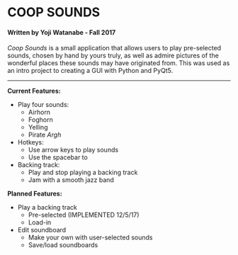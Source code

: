 # COOP SOUNDS
#### Written by Yoji Watanabe - Fall 2017
_Coop Sounds_ is a small application that allows users to play pre-selected sounds, chosen by hand by yours truly, as well as admire pictures of the wonderful places these sounds may have originated from. This was used as an intro project to creating a GUI with Python and PyQt5.
***

**Current Features:**
* Play four sounds:
	* Airhorn
	* Foghorn
	* Yelling
	* Pirate _Argh_
* Hotkeys:
	* Use arrow keys to play sounds
	* Use the spacebar to 
* Backing track:
	* Play and stop playing a backing track
	* Jam with a smooth jazz band

**Planned Features:**
* Play a backing track
	* Pre-selected (IMPLEMENTED 12/5/17)
	* Load-in
* Edit soundboard
	* Make your own with user-selected sounds
	* Save/load soundboards
